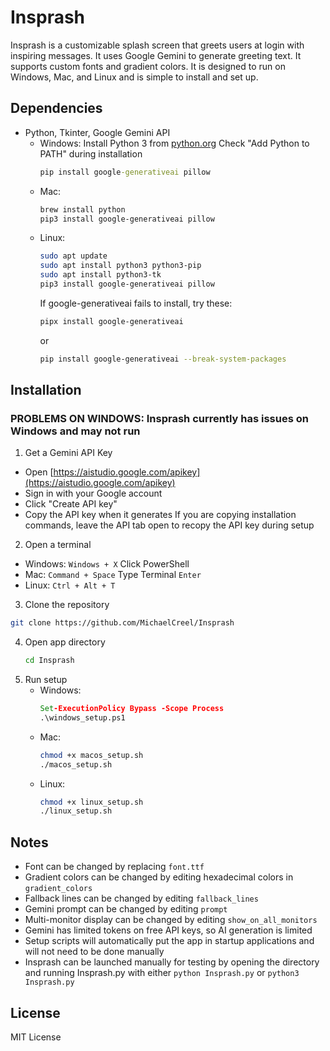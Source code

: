 # Insprash

Insprash is a customizable splash screen that greets users at login with inspiring messages. It uses Google Gemini to generate greeting text. It supports custom fonts and gradient colors. It is designed to run on Windows, Mac, and Linux and is simple to install and set up.

## Dependencies
- Python, Tkinter, Google Gemini API
  - Windows:
    Install Python 3 from [python.org](https://python.org)
    Check "Add Python to PATH" during installation
    ```cmd
    pip install google-generativeai pillow
    ```
  - Mac:
    ```bash
    brew install python
    pip3 install google-generativeai pillow
    ```
  - Linux:
    ```bash
    sudo apt update
    sudo apt install python3 python3-pip
    sudo apt install python3-tk
    pip3 install google-generativeai pillow
    ```
    If google-generativeai fails to install, try these:
    ```bash
    pipx install google-generativeai
    ```
    or
    ```bash
    pip install google-generativeai --break-system-packages
    ```

## Installation

### PROBLEMS ON WINDOWS: Insprash currently has issues on Windows and may not run
1. Get a Gemini API Key
  - Open [https://aistudio.google.com/apikey](https://aistudio.google.com/apikey)
  - Sign in with your Google account
  - Click "Create API key"
  - Copy the API key when it generates
      If you are copying installation commands, leave the API tab open to recopy the API key during setup
2. Open a terminal
  - Windows:
    `Windows + X`
    Click PowerShell
  - Mac:
    `Command + Space`
    Type Terminal
    `Enter`
  - Linux:
    `Ctrl + Alt + T`
3. Clone the repository
  ```bash
  git clone https://github.com/MichaelCreel/Insprash
  ```
4. Open app directory
   ```bash
   cd Insprash
   ```
5. Run setup
   - Windows:
     ```cmd
     Set-ExecutionPolicy Bypass -Scope Process
     .\windows_setup.ps1
     ```
   - Mac:
     ```bash
     chmod +x macos_setup.sh
     ./macos_setup.sh
   - Linux:
     ```bash
     chmod +x linux_setup.sh
     ./linux_setup.sh
     ```

## Notes

- Font can be changed by replacing `font.ttf`
- Gradient colors can be changed by editing hexadecimal colors in `gradient_colors`
- Fallback lines can be changed by editing `fallback_lines`
- Gemini prompt can be changed by editing `prompt`
- Multi-monitor display can be changed by editing `show_on_all_monitors`
- Gemini has limited tokens on free API keys, so AI generation is limited
- Setup scripts will automatically put the app in startup applications and will not need to be done manually
- Insprash can be launched manually for testing by opening the directory and running Insprash.py with either `python Insprash.py` or `python3 Insprash.py`

## License

MIT License
